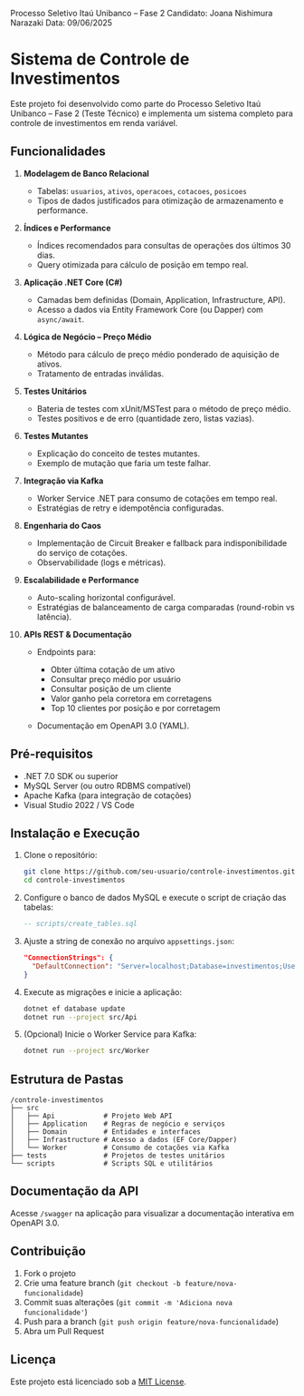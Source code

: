 Processo Seletivo Itaú Unibanco – Fase 2
Candidato: Joana Nishimura Narazaki
Data: 09/06/2025

# Sistema de Controle de Investimentos

Este projeto foi desenvolvido como parte do Processo Seletivo Itaú Unibanco – Fase 2 (Teste Técnico) e implementa um sistema completo para controle de investimentos em renda variável.

## Funcionalidades

1. **Modelagem de Banco Relacional**

   * Tabelas: `usuarios`, `ativos`, `operacoes`, `cotacoes`, `posicoes`
   * Tipos de dados justificados para otimização de armazenamento e performance.

2. **Índices e Performance**

   * Índices recomendados para consultas de operações dos últimos 30 dias.
   * Query otimizada para cálculo de posição em tempo real.

3. **Aplicação .NET Core (C#)**

   * Camadas bem definidas (Domain, Application, Infrastructure, API).
   * Acesso a dados via Entity Framework Core (ou Dapper) com `async/await`.

4. **Lógica de Negócio – Preço Médio**

   * Método para cálculo de preço médio ponderado de aquisição de ativos.
   * Tratamento de entradas inválidas.

5. **Testes Unitários**

   * Bateria de testes com xUnit/MSTest para o método de preço médio.
   * Testes positivos e de erro (quantidade zero, listas vazias).

6. **Testes Mutantes**

   * Explicação do conceito de testes mutantes.
   * Exemplo de mutação que faria um teste falhar.

7. **Integração via Kafka**

   * Worker Service .NET para consumo de cotações em tempo real.
   * Estratégias de retry e idempotência configuradas.

8. **Engenharia do Caos**

   * Implementação de Circuit Breaker e fallback para indisponibilidade do serviço de cotações.
   * Observabilidade (logs e métricas).

9. **Escalabilidade e Performance**

   * Auto-scaling horizontal configurável.
   * Estratégias de balanceamento de carga comparadas (round-robin vs latência).

10. **APIs REST & Documentação**

    * Endpoints para:

      * Obter última cotação de um ativo
      * Consultar preço médio por usuário
      * Consultar posição de um cliente
      * Valor ganho pela corretora em corretagens
      * Top 10 clientes por posição e por corretagem
    * Documentação em OpenAPI 3.0 (YAML).

## Pré-requisitos

* .NET 7.0 SDK ou superior
* MySQL Server (ou outro RDBMS compatível)
* Apache Kafka (para integração de cotações)
* Visual Studio 2022 / VS Code

## Instalação e Execução

1. Clone o repositório:

   ```bash
   git clone https://github.com/seu-usuario/controle-investimentos.git
   cd controle-investimentos
   ```

2. Configure o banco de dados MySQL e execute o script de criação das tabelas:

   ```sql
   -- scripts/create_tables.sql
   ```

3. Ajuste a string de conexão no arquivo `appsettings.json`:

   ```json
   "ConnectionStrings": {
     "DefaultConnection": "Server=localhost;Database=investimentos;User=root;Password=senha;"
   }
   ```

4. Execute as migrações e inicie a aplicação:

   ```bash
   dotnet ef database update
   dotnet run --project src/Api
   ```

5. (Opcional) Inicie o Worker Service para Kafka:

   ```bash
   dotnet run --project src/Worker
   ```

## Estrutura de Pastas

```
/controle-investimentos
├── src
│   ├── Api            # Projeto Web API
│   ├── Application    # Regras de negócio e serviços
│   ├── Domain         # Entidades e interfaces
│   ├── Infrastructure # Acesso a dados (EF Core/Dapper)
│   └── Worker         # Consumo de cotações via Kafka
├── tests              # Projetos de testes unitários
└── scripts            # Scripts SQL e utilitários
```

## Documentação da API

Acesse `/swagger` na aplicação para visualizar a documentação interativa em OpenAPI 3.0.

## Contribuição

1. Fork o projeto
2. Crie uma feature branch (`git checkout -b feature/nova-funcionalidade`)
3. Commit suas alterações (`git commit -m 'Adiciona nova funcionalidade'`)
4. Push para a branch (`git push origin feature/nova-funcionalidade`)
5. Abra um Pull Request

## Licença

Este projeto está licenciado sob a [MIT License](LICENSE).

